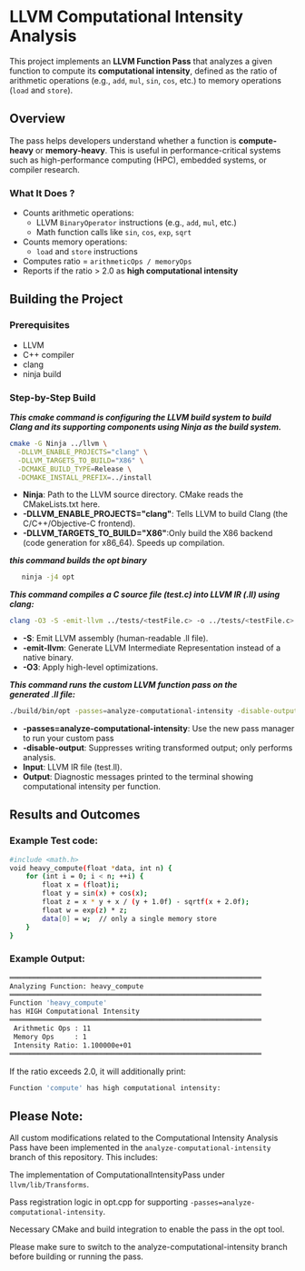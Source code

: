# LLVM Computational Intensity Analysis

This project implements an **LLVM Function Pass** that analyzes a given function to compute its **computational intensity**, defined as the ratio of arithmetic operations (e.g., `add`, `mul`, `sin`, `cos`, etc.) to memory operations (`load` and `store`).

## Overview

The pass helps developers understand whether a function is **compute-heavy** or **memory-heavy**. This is useful in performance-critical systems such as high-performance computing (HPC), embedded systems, or compiler research.

### What It Does ?

- Counts arithmetic operations:
  - LLVM `BinaryOperator` instructions (e.g., `add`, `mul`, etc.)
  - Math function calls like `sin`, `cos`, `exp`, `sqrt`
- Counts memory operations:
  - `load` and `store` instructions
- Computes ratio = `arithmeticOps / memoryOps`
- Reports if the ratio > 2.0 as **high computational intensity**

## Building the Project
### Prerequisites
- LLVM 
- C++ compiler
- clang
- ninja build 

### Step-by-Step Build
***This cmake command is configuring the LLVM build system to build Clang and its supporting components using Ninja as the build system.***
```bash
cmake -G Ninja ../llvm \
  -DLLVM_ENABLE_PROJECTS="clang" \
  -DLLVM_TARGETS_TO_BUILD="X86" \
  -DCMAKE_BUILD_TYPE=Release \
  -DCMAKE_INSTALL_PREFIX=../install
```
- **Ninja**: Path to the LLVM source directory. CMake reads the CMakeLists.txt here. 
- **-DLLVM_ENABLE_PROJECTS="clang"**: Tells LLVM to build Clang (the C/C++/Objective-C frontend).
- **-DLLVM_TARGETS_TO_BUILD="X86"**:Only build the X86 backend (code generation for x86_64). Speeds up compilation.

***this command builds the opt binary***
```bash
   ninja -j4 opt
```


***This command compiles a C source file (test.c) into LLVM IR (.ll) using clang:***
```bash
clang -O3 -S -emit-llvm ../tests/<testFile.c> -o ../tests/<testFile.c>.ll
```
- **-S**: Emit LLVM assembly (human-readable .ll file).
- **-emit-llvm**: Generate LLVM Intermediate Representation instead of a native binary.
- **-O3**: Apply high-level optimizations.



***This command runs the custom LLVM function pass on the generated .ll file:***
```bash
./build/bin/opt -passes=analyze-computational-intensity -disable-output < tests/clear_array.ll
```
- **-passes=analyze-computational-intensity**: Use the new pass manager to run your custom pass
- **-disable-output**: Suppresses writing transformed output; only performs analysis.
- **Input**: LLVM IR file (test.ll).
- **Output**: Diagnostic messages printed to the terminal showing computational intensity per function.

## Results and Outcomes

### Example Test code:
```bash
#include <math.h>
void heavy_compute(float *data, int n) {
    for (int i = 0; i < n; ++i) {
        float x = (float)i;
        float y = sin(x) + cos(x);
        float z = x * y + x / (y + 1.0f) - sqrtf(x + 2.0f);
        float w = exp(z) * z;
        data[0] = w;  // only a single memory store
    }
}
```



### Example Output:
```bash
══════════════════════════════════════════════════════════════
Analyzing Function: heavy_compute       
══════════════════════════════════════════════════════════════
Function 'heavy_compute'
has HIGH Computational Intensity  
══════════════════════════════════════════════════════════════
 Arithmetic Ops : 11       
 Memory Ops     : 1                                  
 Intensity Ratio: 1.100000e+01
══════════════════════════════════════════════════════════════
```

If the ratio exceeds 2.0, it will additionally print:
```bash
Function 'compute' has high computational intensity:
```

## Please Note:
All custom modifications related to the Computational Intensity Analysis Pass have been implemented in the `analyze-computational-intensity` branch of this repository.
This includes:  

The implementation of ComputationalIntensityPass under `llvm/lib/Transforms`.  

Pass registration logic in opt.cpp for supporting `-passes=analyze-computational-intensity`.  

Necessary CMake and build integration to enable the pass in the opt tool.  

Please make sure to switch to the analyze-computational-intensity branch before building or running the pass.

